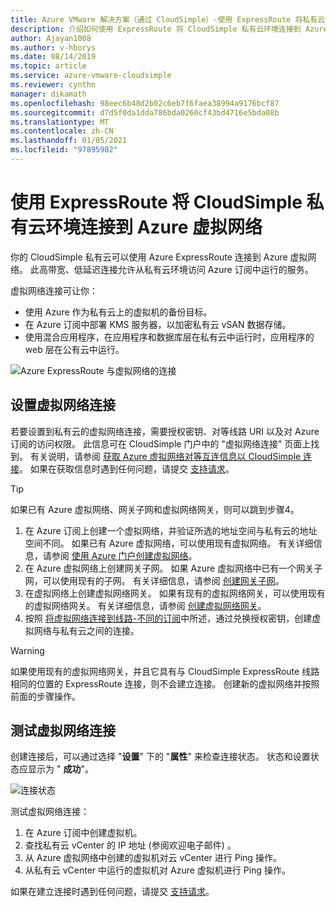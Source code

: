 ```yaml
---
title: Azure VMware 解决方案（通过 CloudSimple）-使用 ExpressRoute 将私有云连接到 Azure 网络
description: 介绍如何使用 ExpressRoute 将 CloudSimple 私有云环境连接到 Azure 虚拟网络
author: Ajayan1008
ms.author: v-hborys
ms.date: 08/14/2019
ms.topic: article
ms.service: azure-vmware-cloudsimple
ms.reviewer: cynthn
manager: dikamath
ms.openlocfilehash: 98eec6b48d2b02c6eb7f6faea38994a9176bcf87
ms.sourcegitcommit: d7d5f0da1dda786bda0260cf43bd4716e5bda08b
ms.translationtype: MT
ms.contentlocale: zh-CN
ms.lasthandoff: 01/05/2021
ms.locfileid: "97895982"
---
```

# <a name="connect-your-cloudsimple-private-cloud-environment-to-the-azure-virtual-network-using-expressroute"></a>使用 ExpressRoute 将 CloudSimple 私有云环境连接到 Azure 虚拟网络

你的 CloudSimple 私有云可以使用 Azure ExpressRoute 连接到 Azure 虚拟网络。  此高带宽、低延迟连接允许从私有云环境访问 Azure 订阅中运行的服务。

虚拟网络连接可让你：

* 使用 Azure 作为私有云上的虚拟机的备份目标。
* 在 Azure 订阅中部署 KMS 服务器，以加密私有云 vSAN 数据存储。
* 使用混合应用程序，在应用程序和数据库层在私有云中运行时，应用程序的 web 层在公有云中运行。

![Azure ExpressRoute 与虚拟网络的连接](media/cloudsimple-azure-network-connection.png)

## <a name="set-up-a-virtual-network-connection"></a>设置虚拟网络连接

若要设置到私有云的虚拟网络连接，需要授权密钥、对等线路 URI 以及对 Azure 订阅的访问权限。 此信息可在 CloudSimple 门户中的 "虚拟网络连接" 页面上找到。 有关说明，请参阅 [获取 Azure 虚拟网络对等互连信息以 CloudSimple 连接](virtual-network-connection.md)。 如果在获取信息时遇到任何问题，请提交 <a href="https://portal.azure.com/#blade/Microsoft_Azure_Support/HelpAndSupportBlade/newsupportrequest" target="_blank">支持请求</a>。

> [!TIP]
> 如果已有 Azure 虚拟网络、网关子网和虚拟网络网关，则可以跳到步骤4。

1. 在 Azure 订阅上创建一个虚拟网络，并验证所选的地址空间与私有云的地址空间不同。  如果已有 Azure 虚拟网络，可以使用现有虚拟网络。  有关详细信息，请参阅 [使用 Azure 门户创建虚拟网络](../virtual-network/quick-create-portal.md)。
2. 在 Azure 虚拟网络上创建网关子网。  如果 Azure 虚拟网络中已有一个网关子网，可以使用现有的子网。 有关详细信息，请参阅 [创建网关子网](../expressroute/expressroute-howto-add-gateway-portal-resource-manager.md#create-the-gateway-subnet)。
3. 在虚拟网络上创建虚拟网络网关。  如果有现有的虚拟网络网关，可以使用现有的虚拟网络网关。 有关详细信息，请参阅 [创建虚拟网络网关](../expressroute/expressroute-howto-add-gateway-portal-resource-manager.md#create-the-virtual-network-gateway)。
4. 按照 [将虚拟网络连接到线路-不同的订阅](../expressroute/expressroute-howto-linkvnet-portal-resource-manager.md#connect-a-vnet-to-a-circuit---different-subscription)中所述，通过兑换授权密钥，创建虚拟网络与私有云之间的连接。

> [!WARNING]
> 如果使用现有的虚拟网络网关，并且它具有与 CloudSimple ExpressRoute 线路相同的位置的 ExpressRoute 连接，则不会建立连接。  创建新的虚拟网络并按照前面的步骤操作。

## <a name="test-the-virtual-network-connection"></a>测试虚拟网络连接

创建连接后，可以通过选择 "**设置**" 下的 "**属性**" 来检查连接状态。  状态和设置状态应显示为 " **成功**"。

![连接状态](media/azure-expressroute-connection.png)

测试虚拟网络连接：

1. 在 Azure 订阅中创建虚拟机。
2. 查找私有云 vCenter 的 IP 地址 (参阅欢迎电子邮件) 。
3. 从 Azure 虚拟网络中创建的虚拟机对云 vCenter 进行 Ping 操作。
4. 从私有云 vCenter 中运行的虚拟机对 Azure 虚拟机进行 Ping 操作。

如果在建立连接时遇到任何问题，请提交 <a href="https://portal.azure.com/#blade/Microsoft_Azure_Support/HelpAndSupportBlade/newsupportrequest" target="_blank">支持请求</a>。
